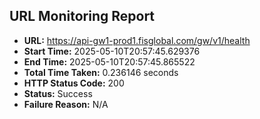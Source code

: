 ## URL Monitoring Report

- **URL:** https://api-gw1-prod1.fisglobal.com/gw/v1/health
- **Start Time:** 2025-05-10T20:57:45.629376
- **End Time:** 2025-05-10T20:57:45.865522
- **Total Time Taken:** 0.236146 seconds
- **HTTP Status Code:** 200
- **Status:** Success
- **Failure Reason:** N/A
